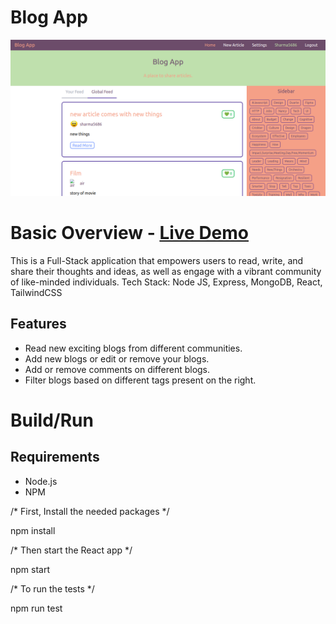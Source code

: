 # Blog App
![alt text](https://github.com/somanshu63/blog-app/blob/master/blog-app.png)
# Basic Overview - [Live Demo](https://blog-app-eight-swart.vercel.app/)
This is a Full-Stack application that empowers users to read, write, and share their thoughts and ideas, as well as engage with a vibrant community of like-minded individuals.
Tech Stack: Node JS, Express, MongoDB, React, TailwindCSS

## Features
- Read new exciting blogs from different communities.
- Add new blogs or edit or remove your blogs.
- Add or remove comments on different blogs.
- Filter blogs based on different tags present on the right.

# Build/Run
## Requirements

 - Node.js
 - NPM

/* First, Install the needed packages */

npm install

/* Then start the React app */

npm start

/* To run the tests */

npm run test
